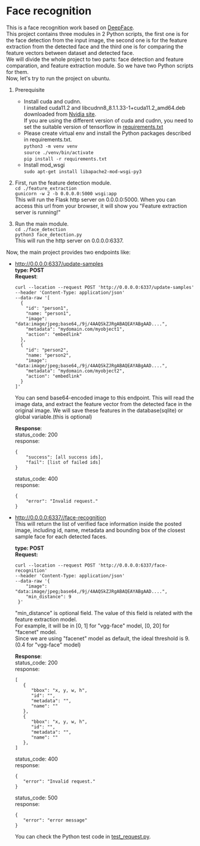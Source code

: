 # Face recognition
This is a face recognition work based on [DeepFace](https://github.com/serengil/deepface).  
This project contains three modules in 2 Python scripts, the first one is for the face detection from the input image, the second one is for the feature extraction from the detected face and the third one is for comparing the feature vectors between dataset and detected face.  
We will divide the whole project to two parts: face detection and feature comparation, and feature extraction module. So we have two Python scripts for them.  
Now, let's try to run the project on ubuntu.
1. Prerequisite  
   - Install cuda and cudnn.  
     I installed cuda11.2 and libcudnn8_8.1.1.33-1+cuda11.2_amd64.deb downloaded from [Nvidia site](https://developer.nvidia.com/cudnn).  
     If you are using the different version of cuda and cudnn, you need to set the suitable version of tensorflow in [requirements.txt](https://github.com/JamesWanglf/face_recognition/blob/main/requirements.txt)  
   - Please create virtual env and install the Python packages described in requirements.txt.  
     `python3 -m venv venv`  
     `source ./venv/bin/activate`  
     `pip install -r requirements.txt`
   - Install mod_wsgi  
     `sudo apt-get install libapache2-mod-wsgi-py3`

2. First, run the feature detection module.  
`cd ./feature_extraction`  
`gunicorn -w 2 -b 0.0.0.0:5000 wsgi:app`  
This will run the Flask http server on 0.0.0.0:5000. When you can access this url from your browser, it will show you "Feature extraction server is running!"  

3. Run the main module.  
`cd ./face_detection`  
`python3 face_detection.py`  
This will run the http server on 0.0.0.0:6337.

Now, the main project provides two endpoints like:
- http://0.0.0.0:6337/update-samples  
  **type: POST**  
  **Request**:  
  ```
  curl --location --request POST 'http://0.0.0.0:6337/update-samples'
  --header 'Content-Type: application/json'
  --data-raw '[
    {
      "id": "person1",
      "name: "person1",
      "image": "data:image/jpeg;base64,/9j/4AAQSkZJRgABAQEAYABgAAD....",
      "metadata": "mydomain.com/myobject1",
      "action": "embedlink"
    },
    {
      "id": "person2",
      "name: "person2",
      "image": "data:image/jpeg;base64,/9j/4AAQSkZJRgABAQEAYABgAAD....",
      "metadata": "mydomain.com/myobject2",
      "action": "embedlink"
    }
  ]'
  ```  
  You can send base64-encoded image to this endpoint. This will read the image data, and extract the feature vector from the detected face in the original image. We will save these features in the database(sqlite) or global variable.(this is optional)  
  
  **Response**:  
  status_code: 200  
  response:  
  ```
  {
      "success": [all success ids],
      "fail": [list of failed ids]
  }
  ```
  
  status_code: 400  
  response:  
  ```
  {
      "error": "Invalid request."
  }
  ```
  
- http://0.0.0.0:6337//face-recognition  
  This will return the list of verified face information inside the posted image, including id, name, metadata and bounding box of the closest sample face for each detected faces.  
  
  **type: POST**  
  **Request:**  
  ```
  curl --location --request POST 'http://0.0.0.0:6337/face-recognition'
  --header 'Content-Type: application/json'
  --data-raw '{
      "image": "data:image/jpeg;base64,/9j/4AAQSkZJRgABAQEAYABgAAD....",
      "min_distance": 9
   }'
   ```  
   "min_distance" is optional field. The value of this field is related with the feature extraction model.  
     For example, it will be in [0, 1] for "vgg-face" model, [0, 20] for "facenet" model.  
     Since we are using "facenet" model as default, the ideal threshold is 9.(0.4 for "vgg-face" model)
  
   **Response**:  
   status_code: 200  
   response:  
   ```
   [
      {
         "bbox": "x, y, w, h", 
         "id": "", 
         "metadata": "", 
         "name": ""
      },
      {
         "bbox": "x, y, w, h", 
         "id": "", 
         "metadata": "", 
         "name": ""
      },
   ]
   ```
   
   status_code: 400  
   response:  
   ```
   {
      "error": "Invalid request."
   }
   ```
   
   status_code: 500  
   response:  
   ```
   {
      "error": "error message"
   }
   ```
  
  You can check the Python test code in [test_request.py](https://github.com/JamesWanglf/face_recognition/blob/main/test_request.py).
